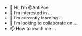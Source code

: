 - 👋 Hi, I’m @AntiPoe
- 👀 I’m interested in ...
- 🌱 I’m currently learning ...
- 💞️ I’m looking to collaborate on ...
- 📫 How to reach me ...

<!---
AntiPoe/AntiPoe is a ✨ special ✨ repository because its `README.md` (this file) appears on your GitHub profile.
You can click the Preview link to take a look at your changes.
--->
